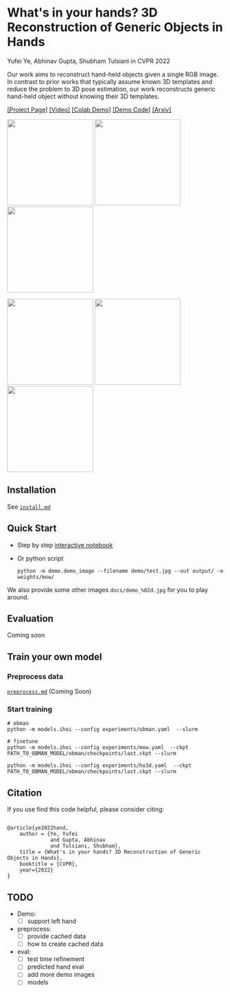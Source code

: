 # What's in your hands? 3D Reconstruction of Generic Objects in Hands
Yufei Ye, Abhinav Gupta, Shubham Tulsiani
in CVPR 2022

Our work aims to reconstruct hand-held objects given a single RGB image. In contrast to prior works that typically assume known 3D templates and reduce the problem to 3D pose estimation, our work reconstructs generic hand-held object without knowing their 3D templates. 

[[Project Page]](https://judyye.github.io/ihoi) [[Video]](https://youtu.be/M3lC60wnwEY) [[Colab Demo]](https://colab.research.google.com/drive/1FdaBn4HQpf9p192CnEl25BQCxAzVfnzT#scrollTo=9qvQ375HnMlH) [[Demo Code]](demo.ipynb) [[Arxiv]]() 



<img src=https://judyye.github.io/ihoi/ho3d/train_MDF10_0151.png width=200/> <img src=https://judyye.github.io/ihoi/rhoi/study_v_LDQPZ8ZeEec_frame000431.png width="200"/><img src="https://judyye.github.io/ihoi/rhoi/study_v_9LvWHppZVPU_frame000247.png" width="200"/>  

<img src="https://judyye.github.io/ihoi/teaser/drill.gif" width="200"/> <img src="https://judyye.github.io/ihoi/teaser/mouse.gif" width="200"/> <img src="https://judyye.github.io/ihoi/teaser/pen.gif" width="200"/> 
 

## Installation 
See [`install.md`](docs/install.md)

## Quick Start 

- Step by step [interactive notebook](demo.ipynb) 

- Or python script
    ```
    python -m demo.demo_image --filename demo/test.jpg --out output/ -e weights/mow/
    ```
We also provide some other images `docs/demo_%02d.jpg` for you to play around.

## Evaluation 

Coming soon
<!-- ```
python -m models.ihoi   --eval --ckpt PATH_TO_YOUR_CKPT/checkpoints/last.ckpt  

python -m models.ihoi   --eval --ckpt PATH_TO_YOUR_CKPT/checkpoints/last.ckpt  [--config experiments/[ho3d,mow].yaml  --slurm]

``` -->

## Train your own model

### Preprocess data
[`preprocess.md`](docs/preprocess.md) (Coming Soon)

### Start training
```
# obman
python -m models.ihoi --config experiments/obman.yaml  --slurm 

# finetune
python -m models.ihoi --config experiments/mow.yaml  --ckpt PATH_TO_OBMAN_MODEL/obman/checkpoints/last.ckpt --slurm

python -m models.ihoi --config experiments/ho3d.yaml  --ckpt PATH_TO_OBMAN_MODEL/obman/checkpoints/last.ckpt --slurm
```

## Citation
If you use find this code helpful, please consider citing:

```

@article{ye2022hand,
    author = {Ye, Yufei
              and Gupta, Abhinav
              and Tulsiani, Shubham},
    title = {What's in your hands? 3D Reconstruction of Generic Objects in Hands},
    booktitle = {CVPR},
    year={2022}
}
```

## TODO
- Demo:
    + [ ] support left hand
- preprocess:
    + [ ] provide cached data
    + [ ] how to create cached data
- eval:
    + [ ] test time refinement
    + [ ] predicted hand eval
    + [ ] add more demo images
    + [ ] models